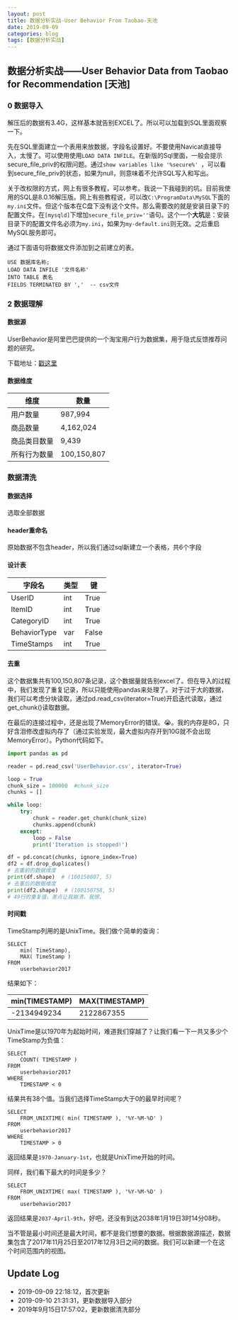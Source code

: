 ```yaml
---
layout: post
title: 数据分析实战-User Behavior From Taobao-天池
date: 2019-09-09
categories: blog
tags: [数据分析实战]
---
```


## 数据分析实战——User Behavior Data from Taobao for Recommendation [天池]

### 0 数据导入 

解压后的数据有3.4G，这样基本就告别EXCEL了。所以可以加载到SQL里面观察一下。

先在SQL里面建立一个表用来放数据，字段名设置好。不要使用Navicat直接导入，太慢了。可以使用使用`LOAD DATA INFILE`。在新版的Sql里面，一般会提示secure_file_priv的权限问题。通过`show variables like '%secure%' `，可以看到secure_file_priv的状态，如果为null，则意味着不允许SQL写入和写出。

关于改权限的方式，网上有很多教程，可以参考。我说一下我碰到的坑。目前我使用的SQL是8.0.16解压版。网上有些教程说，可以改`C:\ProgramData\MySQL`下面的`my.ini`文件。但这个版本在C盘下没有这个文件。那么需要改的就是安装目录下的配置文件。在`[mysqld]`下增加`secure_file_priv=''`语句。这个一个**大坑**是：安装目录下的配置文件名必须为`my.ini`，如果为`my-default.ini`则无效。之后重启MySQL服务即可。

通过下面语句将数据文件添加到之前建立的表。

```mysql
USE 数据库名称;
LOAD DATA INFILE '文件名称'
INTO TABLE 表名
FIELDS TERMINATED BY ','  -- csv文件
```

### 2 数据理解

#### 数据源

UserBehavior是阿里巴巴提供的一个淘宝用户行为数据集，用于隐式反馈推荐问题的研究。

下载地址：[戳这里](https://tianchi.aliyun.com/dataset/dataDetail?dataId=649&userId=1)

#### 数据维度

| 维度         | 数量        |
| ------------ | ----------- |
| 用户数量     | 987,994     |
| 商品数量     | 4,162,024   |
| 商品类目数量 | 9,439       |
| 所有行为数量 | 100,150,807 |

#### 

### 数据清洗

#### 数据选择

选取全部数据

#### header重命名

原始数据不包含header，所以我们通过sql新建立一个表格，共6个字段

#### 设计表

| 字段名       | 类型 | 键    |
| ------------ | ---- | ----- |
| UserID       | int  | True  |
| ItemID       | int  | True  |
| CategoryID   | int  | True  |
| BehaviorType | var  | False |
| TimeStamps   | int  | True  |

#### 去重

这个数据集共有100,150,807条记录，这个数据量就告别excel了。但在导入的过程中，我们发现了重复记录，所以只能使用pandas来处理了。对于过于大的数据，我们可以考虑分块读取，通过pd.read_csv(iterator=True)开启迭代读取，通过get_chunk()读取数据。

在最后的连接过程中，还是出现了MemoryError的错误。😭。我的内存是8G，只好含泪修改虚拟内存了（通过实验发现，最大虚拟内存开到10G就不会出现MemoryError）。Python代码如下。

```python
import pandas as pd

reader = pd.read_csv('UserBehavior.csv', iterator=True)

loop = True
chunk_size = 100000  #chunk_size
chunks = []

while loop:
    try:
        chunk = reader.get_chunk(chunk_size)
        chunks.append(chunk)
    except:
        loop = False
        print('Iteration is stopped!')

df = pd.concat(chunks, ignore_index=True)
df2 = df.drop_duplicates()
# 去重前的数据维度
print(df.shape)  # (100150807, 5)
# 去重后的数据维度
print(df2.shape)  # (100150758, 5)
# 49行的重复值，差点让我崩溃，我恨。
```

#### 时间戳

TimeStamp列用的是UnixTime。我们做个简单的查询：

```mysql
SELECT
	min( TimeStamp),
	MAX( TimeStamp ) 
FROM
	userbehavior2017
```

结果如下：

|min(TIMESTAMP)|	MAX(TIMESTAMP)|
|-|-|
|-2134949234|	2122867355|

UnixTime是以1970年为起始时间，难道我们穿越了？让我们看一下一共又多少个TimeStamp为负值：

```mysql
SELECT
	COUNT( TIMESTAMP ) 
FROM
	userbehavior2017 
WHERE
	TIMESTAMP < 0
```

结果共有38个值。当我们选择TimeStamp大于0的最早时间呢？

```mysql
SELECT
	FROM_UNIXTIME( min( TIMESTAMP ), '%Y-%M-%D' ) 
FROM
	userbehavior2017 
WHERE
	TIMESTAMP > 0
```

返回结果是`1970-January-1st`，也就是UnixTime开始的时间。

同样，我们看下最大的时间是多少？

```
SELECT
	FROM_UNIXTIME( max( TIMESTAMP ), '%Y-%M-%D' ) 
FROM
	userbehavior2017
```

返回结果是`2037-April-9th`，好吧，还没有到达2038年1月19日3时14分08秒。

当不管是最小时间还是最大时间，都不是我们想要的数据。根据数据源描述，数据集包含了2017年11月25日至2017年12月3日之间的数据。我们可以新建一个在这个时间范围内的视图。

## Update Log

- 2019-09-09 22:18:12，首次更新
- 2019-09-10 21:31:31，更新数据导入部分
- 2019年9月15日17:57:02，更新数据清洗部分